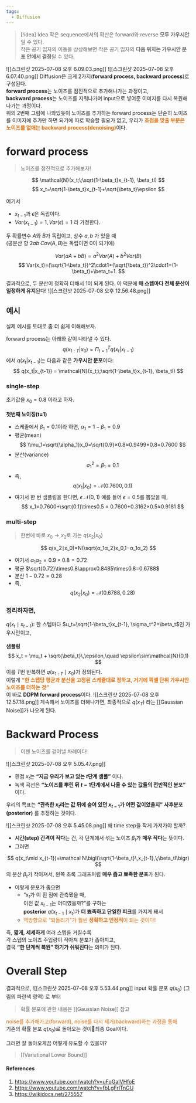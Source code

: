 ```yaml
---
tags:
  - Diffusion
---
```


> [!idea] Idea
>작은 sequence에서의 확산은 forward와 reverse **모두 가우시안**일 수 있다. <br>
  작은 공기 입자의 이동을 상상해보면 작은 공기 입자의 **다음 위치는 가우시안 분포 안에서 결정**될 수 있다.

![[스크린샷 2025-07-08 오후 6.09.03.png]]
![[스크린샷 2025-07-08 오후 6.07.40.png]]
Diffusion은 크게 2가지(**forward process, backward process**)로 구성된다. <br> 
**forward process**는 노이즈를 점진적으로 추가해나가는 과정이고, <br>
**backward process**는 노이즈를 지워나가며 input으로 넣어준 이미지를 다시 복원해나가는 과정이다. <br>
위의 2번째 그림에 나와있듯이 노이즈를 추가하는 forward process는 단순히 노이즈를 이미지에 추가만 하면 되기에 따로 학습할 필요가 없고, 우리가 <b><font color="#e36c09">초점을 맞출 부분은 노이즈를 없애는 backward process(denoising)</font></b>이다. 

# forward process
> 노이즈를 점진적으로 추가해보자!

$$
\mathcal{N}(x_t;\;\sqrt{1-\beta_t}x_{t-1}, \beta_tI) 
$$
$$
x_t=\sqrt{1-\beta_t}x_{t-1}+\sqrt{\beta_t}\epsilon
$$

여기서
- $x_{t-1}$과 $\epsilon$은 독립이다.
- $Var(x_{t-1})=1, Var(\epsilon)=1$ 라 가정한다.

두 확률변수 $A$와 $B$가 독립이고, 상수 $a, b$ 가 있을 때 <br>
(공분산 항 $2ab\;Cov(A, B)$는 독립이면 0이 되기에)

$$
Var(aA+bB)=a^2Var(A)+b^2Var(B)
$$
$$
Var(x_t)=(\sqrt{1-\beta_t})^2\cdot1+(\sqrt{\beta_t})^2\cdot1=(1-\beta_t)+\beta_t=1.
$$

결과적으로, 두 분산이 정확히 더해서 1이 되게 된다. 이 덕분에 **매 스텝마다 전체 분산이 일정하게 유지**된다!
![[스크린샷 2025-07-08 오후 12.56.48.png]]

## 예시
실제 예시를 토대로 좀 더 쉽게 이해해보자. 

forward process는 아래와 같이 나타낼 수 있다. 
$$
q(x_{1:T}|x_0) = \Pi_{t=1}^Tq(x_t|x_{t-1})
$$
에서 $q(x_t|x_{t-1})$는 다음과 같은 **가우시안 분포**이다:
$$
q(x_t|x_{t-1}) = \mathcal{N}(x_t;\;\sqrt{1-\beta_t}x_{t-1}, \beta_tI) 
$$

### single-step
초기값을 $x_0=0.8$ 이라고 하자. <br><br>
**첫번째 노이징(t=1)**
- 스케줄에서 $\beta_1=0.1$이라 하면, $\alpha_1=1-\beta_1=0.9$
- 평균(mean)  
$$
\\mu_1=\sqrt{\alpha_1}x_0=\sqrt{0.9}​×0.8≈0.9499×0.8=0.7600
$$
- 분산(variance)
$$
 \sigma_1^2=\beta_1=0.1
$$
- 즉, 
$$
q(x_1|x_0)=\mathcal{N}(0.7600, 0.1)
$$
- 여기서 한 번 샘플링을 한다면, $\epsilon~\mathcal{N}(0, 1)$ 예를 들어 $\epsilon=0.5$를 뽑았을 때, 
$$
x_1=0.7600+\sqrt{0.1}\times0.5 = 0.7600+0.3162×0.5≈0.9181
$$

### multi-step
> 한번에 바로 $x_0\rightarrow x_2$로 가는 $q(x_2|x_0)$

$$
q(x_2​∣x_0​)=N(\sqrt{α_1​α_2}​​x_0​,1−α_1​α_2​)
$$
- 여기서 $\alpha_1\alpha_2=0.9\times0.8=0.72$
- 평균 $\sqrt{0.72}\times0.8\approx0.8485\times0.8=0.6788$
- 분산 $1-0.72=0.28$
- 즉, 
$$
q(x_2|x_0)=\mathcal{N}(0.6788, 0.28)
$$

### 정리하자면, 
$q(x_t\mid x_{t-1})$: 한 스텝마다 $u_t=\sqrt{1-\beta_t}x_{t-1}, \sigma_t^2=\beta_t$인 가우시안이고, <br><br>
**샘플링**
$$
x_t = \mu_t + \sqrt{\beta_t}\,\epsilon,\quad \epsilon\sim\mathcal{N}(0,1)
$$
이를 $T$번 반복하면 $q(x_{1:T}\mid x_0)$가 정의된다. <br>
이렇게 <b><font color="#e36c09">“한 스텝당 평균과 분산을 고정된 스케줄대로 정하고, 거기에 픽셀 단위 가우시안 노이즈를 더하는 것”</font></b><br>이 바로 **DDPM forward process**이다. 
![[스크린샷 2025-07-08 오후 12.57.18.png]]
계속해서 노이즈를 더해나가면, 최종적으로 $q(x_T)$ 라는 [[Gaussian Noise]]가 나오게 된다. 

# Backward Process
>이젠 노이즈를 걷어낼 차례이다! 

![[스크린샷 2025-07-08 오후 5.05.47.png]]
- 흰점 $x_t$는 **“지금 우리가 보고 있는 $t$단계 샘플”** 이다. 
- 녹색 곡선은 **“노이즈를 뿌린 뒤 $t-1$단계에서 나올 수 있는 값들의 전반적인 분포”** 이다. 

우리의 목표는 **“관측한 $x_t​$라는 값 뒤에 숨어 있던 $x_{t-1}$가 어떤 값이었을지”** **사후분포(posterior)** 를 추정하는 것이다. 

![[스크린샷 2025-07-08 오후 5.45.08.png]]
왜 time step을 작게 가져가야 할까?
- **시간(step) 간격이 작다**는 건, 각 단계에서 섞는 노이즈 $\beta_t$​가 **매우 작다**는 뜻이다. 
- 그러면

$$
q(x_t\mid x_{t-1})=\mathcal N\bigl(\sqrt{1-\beta_t}\,x_{t-1},\;\beta_tI\bigr)
$$
의 분산 $\beta_t$가 작아져서, 왼쪽 초록 그래프처럼 **매우 좁고 뾰족한 분포**가 된다. 
- 이렇게 분포가 좁으면
    - “$x_t$가 이 흰 점에 관측됐을 때,  
        이전 값 $x_{t-1}$는 어디였을까?”를 구하는  
        **posterior** $q(x_{t-1}\mid x_t)$가 **더 뾰족하고 단일한 피크**를 가지게 돼서
    - <font color="#e36c09">역방향으로 “되돌리기”가 훨씬 <b>정확하고 안정적</b>이 되는 것이다!</font>

즉, **짧게, 세세하게** 여러 스텝을 거칠수록  
각 스텝의 노이즈 주입량이 작아져 분포가 좁아지고,  
결국 **“한 단계씩 복원” 하기가 쉬워진다**는 의미가 된다. 


# Overall Step
결과적으로, 
![[스크린샷 2025-07-08 오후 5.53.44.png]]
input 확률 분포 $q(x_0)$ (그림의 파란색 영역) 로 부터 
> 확률 분포에 관한 내용은 [[Gaussian Noise]] 참고

<font color="#e36c09">noise를 추가해가고(forward), noise를 다시 제거(backward)하는 과정을 통해 </font><br>
기존의 확률 분포 $q(x_0)$로 돌아오는 것이최종 Goal이다. <br><br>
그러면 잘 돌아오게끔 어떻게 유도할 수 있을까?
> [[Variational Lower Bound]]





#### References
1. https://www.youtube.com/watch?v=uFoGaIVHfoE
2. https://www.youtube.com/watch?v=fbLgFrlTnGU
3. https://wikidocs.net/275557


